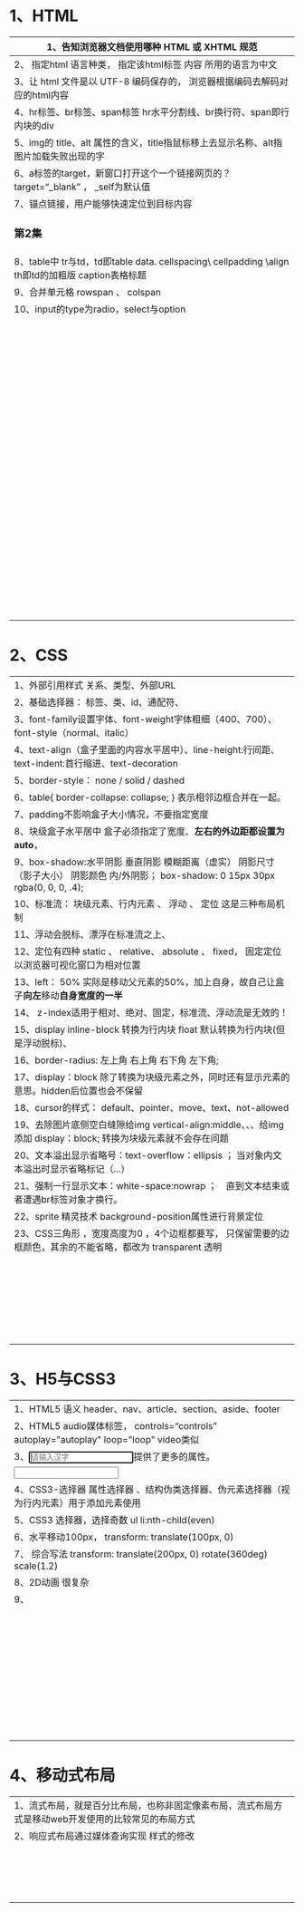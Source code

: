 # 1、HTML

| 1、<!DOCTYPE html>告知浏览器文档使用哪种 HTML 或 XHTML 规范  |
| ------------------------------------------------------------ |
| 2、<html lang="en">  指定html 语言种类，<html lang="zh-CN">  指定该html标签 内容 所用的语言为中文 |
| 3、<meta charset="UTF-8" />让 html 文件是以 UTF-8 编码保存的， 浏览器根据编码去解码对应的html内容 |
| 4、hr标签、br标签、span标签   hr水平分割线、br换行符、span即行内块的div |
| 5、img的   title、alt  属性的含义，title指鼠标移上去显示名称、alt指图片加载失败出现的字 |
| 6、a标签的target，新窗口打开这个一个链接网页的？ target=“_blank”    ， _self为默认值 |
| 7、锚点链接，用户能够快速定位到目标内容   <h3 id="two">第2集</h3>   <a href="#two"> |
| 8、table中 tr与td，td即table data.         cellspacing\      cellpadding        \align       th即td的加粗版   caption表格标题 |
| 9、合并单元格 rowspan 、 colspan                             |
| 10、input的type为radio，select与option                       |
|                                                              |
|                                                              |
|                                                              |
|                                                              |
|                                                              |
|                                                              |
|                                                              |
|                                                              |
|                                                              |
|                                                              |
|                                                              |
|                                                              |
|                                                              |
|                                                              |
|                                                              |
|                                                              |
|                                                              |
|                                                              |
|                                                              |
|                                                              |
|                                                              |
|                                                              |
|                                                              |
|                                                              |
|                                                              |
|                                                              |
|                                                              |
|                                                              |
|                                                              |
|                                                              |
|                                                              |
|                                                              |
|                                                              |
|                                                              |
|                                                              |
|                                                              |
|                                                              |
|                                                              |
|                                                              |
|                                                              |
|                                                              |
|                                                              |
|                                                              |
|                                                              |
|                                                              |
|                                                              |
|                                                              |
|                                                              |
|                                                              |
|                                                              |
|                                                              |
|                                                              |
|                                                              |
|                                                              |
|                                                              |
|                                                              |
|                                                              |
|                                                              |
|                                                              |
|                                                              |
|                                                              |
|                                                              |
|                                                              |
|                                                              |
|                                                              |
|                                                              |
|                                                              |
|                                                              |
|                                                              |
|                                                              |
|                                                              |
|                                                              |
|                                                              |
|                                                              |
|                                                              |
|                                                              |
|                                                              |
|                                                              |
|                                                              |
|                                                              |
|                                                              |
|                                                              |
|                                                              |
|                                                              |
|                                                              |
|                                                              |
|                                                              |
|                                                              |
|                                                              |

# 2、CSS

|                                                              |
| ------------------------------------------------------------ |
| 1、外部引用样式<link rel="stylesheet" type="text/css" href="css文件路径">  关系、类型、外部URL |
| 2、基础选择器： 标签、类、id、通配符、                       |
| 3、font-family设置字体、font-weight字体粗细（400、700）、font-style（normal、italic） |
| 4、text-align（盒子里面的内容水平居中）、line-height:行间距、text-indent:首行缩进、text-decoration |
| 5、border-style： none  /   solid  /   dashed                |
| 6、table{ border-collapse:  collapse; }  表示相邻边框合并在一起。 |
| 7、padding不影响盒子大小情况，不要指定宽度                   |
| 8、块级盒子水平居中    盒子必须指定了宽度、**左右的外边距都设置为auto**， |
| 9、box-shadow:水平阴影 垂直阴影 模糊距离（虚实）  阴影尺寸（影子大小）  阴影颜色  内/外阴影；                                         box-shadow: 0 15px 30px  rgba(0, 0, 0, .4); |
| 10、标准流： 块级元素、行内元素       、    浮动 、  定位    这是三种布局机制 |
| 11、浮动会脱标、漂浮在标准流之上、                           |
| 12、定位有四种  static 、 relative、 absolute 、 fixed， 固定定位  以浏览器可视化窗口为相对位置 |
| 13、left： 50% 实际是移动父元素的50%，加上自身，故自己让盒子**向左**移动**自身宽度的一半** |
| 14、 z-index适用于相对、绝对、固定，标准流、浮动流是无效的！ |
| 15、display    inline-block  转换为行内块   float 默认转换为行内块(但是浮动脱标)、 |
| 16、border-radius: 左上角 右上角  右下角  左下角;            |
| 17、display：block 除了转换为块级元素之外，同时还有显示元素的意思。hidden后位置也会不保留 |
| 18、cursor的样式： default、pointer、move、text、not-allowed |
| 19、去除图片底侧空白缝隙给img vertical-align:middle、、、给img 添加 display：block; 转换为块级元素就不会存在问题 |
| 20、文本溢出显示省略号：text-overflow：ellipsis ； 当对象内文本溢出时显示省略标记（...） |
| 21、强制一行显示文本：white-space:nowrap ；　直到文本结束或者遭遇br标签对象才换行。 |
| 22、sprite 精灵技术   background-position属性进行背景定位    |
| 23、CSS三角形 ，宽度高度为0 ，4个边框都要写， 只保留需要的边框颜色，其余的不能省略，都改为 transparent 透明 |
|                                                              |
|                                                              |
|                                                              |
|                                                              |
|                                                              |
|                                                              |
|                                                              |
|                                                              |
|                                                              |
|                                                              |
|                                                              |
|                                                              |
|                                                              |
|                                                              |
|                                                              |
|                                                              |
|                                                              |
|                                                              |
|                                                              |
|                                                              |
|                                                              |
|                                                              |
|                                                              |
|                                                              |
|                                                              |
|                                                              |

# 3、H5与CSS3

|                                                              |
| ------------------------------------------------------------ |
| 1、HTML5  语义  header、nav、article、section、aside、footer |
| 2、HTML5 audio媒体标签，  controls=“controls”             autoplay="autoplay"               loop="loop"  video类似 |
| 3、<input type="email" placeholder="请输入汉字" autofocus="autofocus" autocomplete="autocomplete"/>提供了更多的属性。 |
| <input type="email"/> <!-- 其中type也可以等于 url 、date、time、week、number、tel、search--> |
| 4、CSS3-选择器   属性选择器 、结构伪类选择器、伪元素选择器（视为行内元素）用于添加元素使用 |
| 5、CSS3 选择器，选择奇数      ul li:nth-child(even)          |
| 6、水平移动100px，             transform: translate(100px, 0) |
| 7、    综合写法                    transform:      translate(200px, 0)    rotate(360deg)     scale(1.2) |
| 8、2D动画 很复杂                                             |
| 9、                                                          |
|                                                              |
|                                                              |
|                                                              |
|                                                              |
|                                                              |
|                                                              |
|                                                              |
|                                                              |
|                                                              |
|                                                              |
|                                                              |
|                                                              |
|                                                              |
|                                                              |
|                                                              |
|                                                              |
|                                                              |
|                                                              |
|                                                              |
|                                                              |
|                                                              |
|                                                              |
|                                                              |
|                                                              |
|                                                              |
|                                                              |
|                                                              |
|                                                              |
|                                                              |
|                                                              |
|                                                              |
|                                                              |
|                                                              |
|                                                              |
|                                                              |
|                                                              |
|                                                              |
|                                                              |
|                                                              |

# 4、移动式布局

|                                                              |
| ------------------------------------------------------------ |
| 1、流式布局，就是百分比布局，也称非固定像素布局，流式布局方式是移动web开发使用的比较常见的布局方式 |
| 2、响应式布局通过媒体查询实现 样式的修改                     |
|                                                              |
|                                                              |
|                                                              |
|                                                              |
|                                                              |
|                                                              |
|                                                              |
|                                                              |
|                                                              |
|                                                              |
|                                                              |
|                                                              |
|                                                              |
|                                                              |
|                                                              |
|                                                              |
|                                                              |

